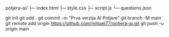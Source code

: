 

potjera-ai/
├─ index.html
├─ style.css
├─ script.js
└─ questions.json

git init
git add .
git commit -m "Prva verzija AI Potjere"
git branch -M main
git remote add origin https://github.com/mihael77/potjera-ai.git
git push -u origin main
